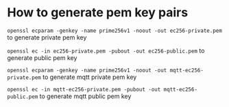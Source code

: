 # How to generate pem key pairs

`openssl ecparam -genkey -name prime256v1 -noout -out ec256-private.pem`
to generate private pem key

`openssl ec -in ec256-private.pem -pubout -out ec256-public.pem`
to generate public pem key

`openssl ecparam -genkey -name prime256v1 -noout -out mqtt-ec256-private.pem`
to generate mqtt private pem key

`openssl ec -in mqtt-ec256-private.pem -pubout -out mqtt-ec256-public.pem`
to generate mqtt public pem key